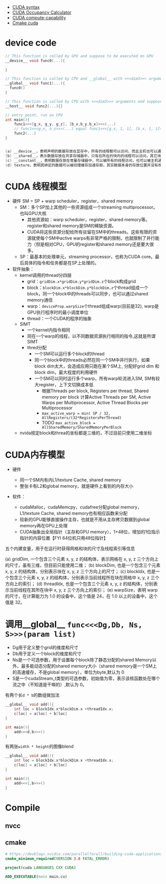 - [CUDA syntax](http://www.icl.utk.edu/~mgates3/docs/cuda.html)
- [CUDA Occupancy Calculator](http://lxkarthi.github.io/cuda-calculator/)
- [CUDA compute-capability](https://docs.nvidia.com/cuda/cuda-c-programming-guide/index.html#compute-capabilities)
- [Cmake cuda](https://cmake.org/cmake/help/v3.0/module/FindCUDA.html)

# device code

```cpp
// This function is called by GPU and suppose to be executed on GPU
__device__ void func0(...){
  
}

// This function is called by CPU and __global__ with <<<dim3>>> arguments and suppose to be executed on GPU
__global__ void func1(...){
  func0()
}

// This function is called by CPU with <<<dim3>>> arguments and suppose to be executed on GPU
__host__ void func2(...){}

// entry point, run on CPU
int main(){
    func1<<<[g_x, g_y, g_z], [b_x,b_y,b_x]>>>(...)
    // func1<<<g_x, b_x>>>(...) equal func1<<<[g_x, 1, 1], [b_x, 1, 1]>>>(...)
    func2(...)
}


(a) __device__，表明声明的数据存放在显存中，所有的线程都可以访问，而且主机也可以通过运行时库访问；
(b) __shared__，表示数据存放在共享存储器中，只有在所在的块内的线程可以访问，其它块内的线程不能访问；
(c) __constant__，表明数据存放在常量存储器中，可以被所有的线程访问，也可以被主机通过运行时库访问；
(d) texture，表明其绑定的数据可以被纹理缓存加速存取，其实数据本身的存放位置并没有改变，纹理是来源于图形学的一介概念，CUDA 使用它的原因一部分在于支持图形处理，另一方面也可以利用它的一些特殊功能。

```

# CUDA 线程模型

- 硬件 SM = SP + warp scheduler，register，shared memory
    - SM：多个SP加上其他的一些资源组成一个streaming multiprocessor。也叫GPU大核
        - 其他资源如：warp scheduler，register，shared memory等。register和shared memory是SM的稀缺资源。
        - CUDA将这些资源分配给所有驻留在SM中的threads。这些有限的资源就使每个SM中active warps有非常严格的限制，也就限制了并行能力（但是相对CPU，GPU的register和shared memory还是要大很多。
    - SP：最基本的处理单元，streaming processor，也称为CUDA core。最后具体的指令和任务都是在SP上处理的。
- 软件抽象：
    - kernel调用的thread分四层
        - grid：`gridDim.x*gridDim.y*gridDim.z`个block构成grid
        - block：`blockDim.x*blockDim.y*blockDim.z`个thread组成一个block，同一个block中的threads可以同步，也可以通过shared memory通信
        - warp：`deviceProp.warpSize`个thread组成warp(目前是32), warp是GPU执行程序时的最小调度单位
        - thread：一个CUDA的程序的抽象
    - SIMT
        - 一个kernel内指令相同
        - 同在一个warp的线程，以不同数据资源执行相同的指令,这就是所谓 SIMT
        - thred分配
            - 一个SM可以运行多个block的thread
            - 同一个block中的threads必然在同一个SM中并行执行，如果block dim太大，会造成应用只跑在某个SM上, 分配好grid dim 和block dim，最大程度的利用硬件 
            - 一个SM可以同时运行多个warp，所有warp轮流进入SM, SM有较大register，上下文切换成本低
                - 根据Threads per block, Registers per thread, Shared memory per block 计算Active Threads per SM, Active Warps per Multiprocessor, Active Thread Blocks per Multiprocessor
                - `max_active_warp = min( SP / 32, AllRegisters/(32*RegistersPerThread)`
                - TODO `max_active_block = AllSharedMemory/SharedMemoryPerBlock`
    - nvida规定block和threa的坐标都是三维的，不过目前只使用二维坐标

# CUDA内存模型

- 硬件
    - 同一个SM内有内L1/texture Cache, shared memory
    - 整张卡有L2和global memory，就是硬件上看到的内存大小

- 软件：
    - cudaMalloc，cudaMemcpy，cudafree分配global memory，L1/texture Cache, shared memory也有相应函数来分配
    - 较新的GPU能够直接操作主存，也就是不用从主存拷贝数据到global memory再在GPU上处理
    - CUDA抽象出全局指针（主存和GPU memory），1+48位，增加的1位指示指针的内容位置【FYI 64位机只用48位指针】



五个内建变量，用于在运行时获得网格和块的尺寸及线程索引等信息

(a) gridDim, 一个包含三个元素 x, y, z 的结构体，表示网格在 x, y, z 三个方向上的尺寸，虽有三维，但目前只能使用二维；
(b) blockDim, 也是一个包含三个元素 x, y, z 的结构体，分别表示块在 x, y, z 三个方向上的尺寸；
(c) blockIdx, 也是一个包含三个元素 x, y, z 的结构体，分别表示当前线程所在块在网格中 x, y, z 三个方向上的索引；
(d) threadIdx, 也是一个包含三个元素 x, y, z 的结构体，分别表示当前线程在其所在块中 x, y, z 三个方向上的索引；
(e) warpSize，表明 warp 的尺寸，在计算能力为 1.0 的设备中，这个值是 24，在 1.0 以上的设备中，这个值是 32。

# 调用__global__ `func<<<Dg,Db, Ns, S>>>(param list)`

- Dg用于定义整个grid的维度和尺寸
- Db用于定义一个block的维度和尺寸
- Ns是一个可选参数，用于设置每个block除了静态分配的shared Memory以外，最多能动态分配的shared memory大小（shared memory是一个SM上的高速缓存，不是global memory），单位为byte,默认为 0
- S是一个cudaStream_t类型的可选参数，初始值为零，表示该核函数处在哪个流之中（不知道是干嘛的）,默认为 0。

有两个长`d * b`的数组做加法
```cpp
__global__ void add(){
    int loc = blockIdx.x*blockDim.x +threadIdx.x;
    c[loc] = a[loc] + b[loc]
}

int main(){
    add<<<d,b>>>()
}
```
有两张`width * height`的图像blend

```cpp
__global__ void add(){
    int loc = blockIdx.x*blockDim.x +threadIdx.x;
    c[loc] = a[loc] + b[loc]
}

int main(){
    add<<<1,b>>>()
}
```
# Compile
## nvcc

## cmake
```cmake
# https://devblogs.nvidia.com/parallelforall/building-cuda-applications-cmake/
cmake_minimum_required(VERSION 3.8 FATAL_ERROR)

project(cuda LANGUAGES CXX CUDA)

ADD_EXECUTABLE(main main.cu)
```





